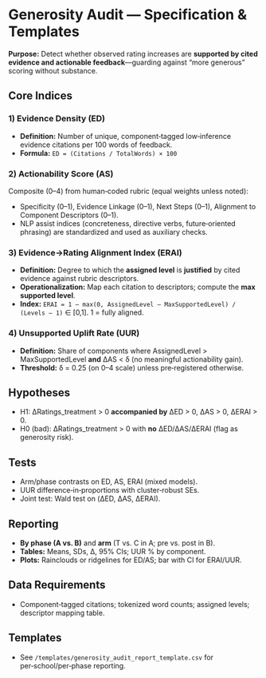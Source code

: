 # Generosity Audit — Specification & Templates

**Purpose:** Detect whether observed rating increases are **supported by cited evidence and actionable feedback**—guarding against “more generous” scoring without substance.

## Core Indices
### 1) Evidence Density (ED)
- **Definition:** Number of unique, component‑tagged low‑inference evidence citations per 100 words of feedback.  
- **Formula:** `ED = (Citations / TotalWords) × 100`

### 2) Actionability Score (AS)
Composite (0–4) from human‑coded rubric (equal weights unless noted):
- Specificity (0–1), Evidence Linkage (0–1), Next Steps (0–1), Alignment to Component Descriptors (0–1).
- NLP assist indices (concreteness, directive verbs, future‑oriented phrasing) are standardized and used as auxiliary checks.

### 3) Evidence→Rating Alignment Index (ERAI)
- **Definition:** Degree to which the **assigned level** is **justified** by cited evidence against rubric descriptors.  
- **Operationalization:** Map each citation to descriptors; compute the **max supported level**.  
- **Index:** `ERAI = 1 – max(0, AssignedLevel – MaxSupportedLevel) / (Levels – 1)` ∈ [0,1]. 1 = fully aligned.

### 4) Unsupported Uplift Rate (UUR)
- **Definition:** Share of components where AssignedLevel > MaxSupportedLevel **and** ΔAS < δ (no meaningful actionability gain).  
- **Threshold:** δ = 0.25 (on 0–4 scale) unless pre‑registered otherwise.

## Hypotheses
- H1: ΔRatings_treatment > 0 **accompanied by** ΔED > 0, ΔAS > 0, ΔERAI > 0.  
- H0 (bad): ΔRatings_treatment > 0 with **no** ΔED/ΔAS/ΔERAI (flag as generosity risk).

## Tests
- Arm/phase contrasts on ED, AS, ERAI (mixed models).  
- UUR difference‑in‑proportions with cluster‑robust SEs.  
- Joint test: Wald test on (ΔED, ΔAS, ΔERAI).

## Reporting
- **By phase (A vs. B)** and **arm** (T vs. C in A; pre vs. post in B).  
- **Tables:** Means, SDs, Δ, 95% CIs; UUR % by component.  
- **Plots:** Rainclouds or ridgelines for ED/AS; bar with CI for ERAI/UUR.

## Data Requirements
- Component‑tagged citations; tokenized word counts; assigned levels; descriptor mapping table.

## Templates
- See `/templates/generosity_audit_report_template.csv` for per‑school/per‑phase reporting.

